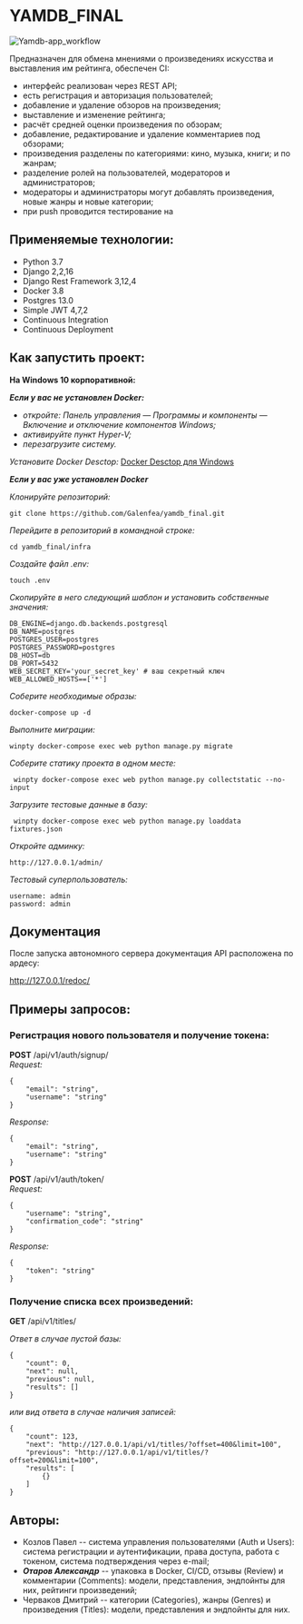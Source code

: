 # YAMDB_FINAL
![Yamdb-app_workflow](https://github.com/Galenfea/yamdb_final/actions/workflows/yamdb_workflow.yml/badge.svg)

Предназначен для обмена мнениями о произведениях искусства и выставления им рейтинга, обеспечен CI:

- интерфейс реализован через REST API;
- есть регистрация и авторизация пользователей;
- добавление и удаление обзоров на произведения;
- выставление и изменение рейтинга;
- расчёт средней оценки произведения по обзорам;
- добавление, редактирование и удаление комментариев под обзорами;
- произведения разделены по категориями: кино, музыка, книги; и по жанрам;
- разделение ролей на пользователей, модераторов и администраторов;
- модераторы и администраторы могут добавлять произведения, новые жанры и новые категории;
- при push проводится тестирование на 

## Применяемые технологии:

- Python 3.7
- Django 2,2,16
- Django Rest Framework 3,12,4
- Docker 3.8
- Postgres 13.0
- Simple JWT 4,7,2
- Continuous Integration
- Continuous Deployment

## Как запустить проект:

**На Windows 10 корпоративной:**

***Если у вас не установлен Docker:***
- _откройте: Панель управления — Программы и компоненты — Включение и отключение компонентов Windows;_
- _активируйте пункт Hyper-V;_
- _перезагрузите систему._

_Установите Docker Desctop:_
[Docker Desctop для Windows](https://desktop.docker.com/win/main/amd64/Docker%20Desktop%20Installer.exe?utm_source=docker&utm_medium=webreferral&utm_campaign=dd-smartbutton&utm_location=header)

***Если у вас уже установлен Docker***

_Клонируйте репозиторий:_
```
git clone https://github.com/Galenfea/yamdb_final.git
```

_Перейдите в репозиторий в командной строке:_
```
cd yamdb_final/infra
```

_Создайте файл .env:_
```
touch .env
```

_Скопируйте в него следующий шаблон и установить собственные значения:_
```
DB_ENGINE=django.db.backends.postgresql 
DB_NAME=postgres 
POSTGRES_USER=postgres 
POSTGRES_PASSWORD=postgres 
DB_HOST=db 
DB_PORT=5432
WEB_SECRET_KEY='your_secret_key' # ваш секретный ключ
WEB_ALLOWED_HOSTS==['*']
```

_Соберите необходимые образы:_
```
docker-compose up -d
```

_Выполните миграции:_
```
winpty docker-compose exec web python manage.py migrate
```

_Соберите статику проекта в одном месте:_
```
 winpty docker-compose exec web python manage.py collectstatic --no-input
```

_Загрузите тестовые данные в базу:_
```
 winpty docker-compose exec web python manage.py loaddata fixtures.json
```

_Откройте админку:_
```
http://127.0.0.1/admin/
```

_Тестовый суперпользователь:_
```
username: admin
password: admin
```

## Документация
После запуска автономного сервера документация API расположена по ардесу:

http://127.0.0.1/redoc/


## Примеры запросов:

### Регистрация нового пользователя и получение токена:
**POST** /api/v1/auth/signup/  
_Request:_
```
{
    "email": "string",
    "username": "string"
}
```
_Response:_
```
{
    "email": "string",
    "username": "string"
}
```
**POST** /api/v1/auth/token/  
_Request:_
``` 
{
    "username": "string",
    "confirmation_code": "string"
}
```
_Response:_
```
{
    "token": "string"
}
```

### Получение списка всех произведений:
**GET** /api/v1/titles/

*Ответ в случае пустой базы:*
``` 
{
    "count": 0,
    "next": null,
    "previous": null,
    "results": []
}
``` 

*или вид ответа в случае наличия записей:*
``` 
{
    "count": 123,
    "next": "http://127.0.0.1/api/v1/titles/?offset=400&limit=100",
    "previous": "http://127.0.0.1/api/v1/titles/?offset=200&limit=100",
    "results": [
        {}
    ]
}
```

## Авторы:

- Козлов Павел -- система управления пользователями (Auth и Users): система регистрации и аутентификации, права доступа, работа с токеном, система подтверждения через e-mail;
- ***Отаров Александр*** -- упаковка в Docker, CI/CD, отзывы (Review) и комментарии (Comments): модели, представления, эндпойнты для них, рейтинги произведений; 
- Черваков Дмитрий -- категории (Categories), жанры (Genres) и произведения (Titles): модели, представления и эндпойнты для них.
